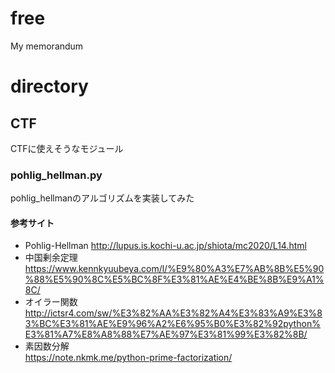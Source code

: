 # free
My memorandum

# directory
## CTF
CTFに使えそうなモジュール
### pohlig_hellman.py
pohlig_hellmanのアルゴリズムを実装してみた
#### 参考サイト
- Pohlig-Hellman
http://lupus.is.kochi-u.ac.jp/shiota/mc2020/L14.html
- 中国剰余定理
https://www.kennkyuubeya.com/l/%E9%80%A3%E7%AB%8B%E5%90%88%E5%90%8C%E5%BC%8F%E3%81%AE%E4%BE%8B%E9%A1%8C/
- オイラー関数  
http://ictsr4.com/sw/%E3%82%AA%E3%82%A4%E3%83%A9%E3%83%BC%E3%81%AE%E9%96%A2%E6%95%B0%E3%82%92python%E3%81%A7%E8%A8%88%E7%AE%97%E3%81%99%E3%82%8B/
- 素因数分解  
https://note.nkmk.me/python-prime-factorization/
